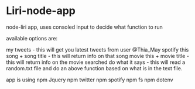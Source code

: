 # Liri-node-app

node-liri app, uses consoled input to decide what function to run

available options are:

my tweets - this will get you latest tweets from user @Thia_May
spotify this song + song title - this will return info on that song
movie this + movie title - this will return info on the movie searched
do what it says - this will read a random.txt file and do an above function based on what is in the text file. 

app is using
npm Jquery
npm twitter
npm spotify
npm fs
npm dotenv
